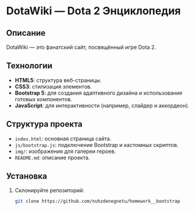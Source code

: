 # DotaWiki — Dota 2 Энциклопедия

## Описание
DotaWiki — это фанатский сайт, посвящённый игре Dota 2.

## Технологии
- **HTML5**: структура веб-страницы.
- **CSS3**: стилизация элементов.
- **Bootstrap 5**: для создания адаптивного дизайна и использования готовых компонентов.
- **JavaScript**: для интерактивности (например, слайдер и аккордеон).

## Структура проекта
- `index.html`: основная страница сайта.
- `js/bootstrap.js`: подключение Bootstrap и кастомных скриптов.
- `img/`: изображения для галереи героев.
- `README.md`: описание проекта.

## Установка
1. Склонируйте репозиторий:
   ```bash
   git clone https://github.com/nuhzdenegnetu/homework__bootstrap

